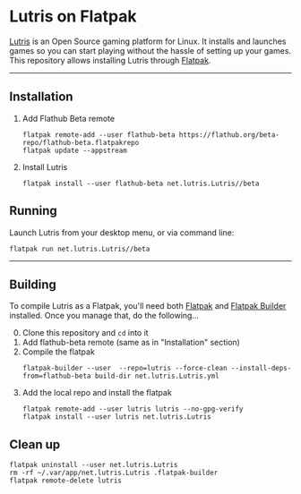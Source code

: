 # Lutris on Flatpak

[Lutris](https://lutris.net) is an Open Source gaming platform for Linux. It installs and launches games so you can start playing without the hassle of setting up your games. This repository allows installing Lutris through [Flatpak](https://flatpak.org).

___________________________________________

## Installation
1. Add Flathub Beta remote
   ```
   flatpak remote-add --user flathub-beta https://flathub.org/beta-repo/flathub-beta.flatpakrepo
   flatpak update --appstream
   ```
2. Install Lutris
   ```
   flatpak install --user flathub-beta net.lutris.Lutris//beta
   ```

## Running
Launch Lutris from your desktop menu, or via command line:
```
flatpak run net.lutris.Lutris//beta
```
___________________________________________

## Building

To compile Lutris as a Flatpak, you'll need both [Flatpak](https://flatpak.org/) and [Flatpak Builder](http://docs.flatpak.org/en/latest/flatpak-builder.html) installed. Once you manage that, do the following...

0. Clone this repository and `cd` into it
1. Add flathub-beta remote (same as in "Installation" section)
2. Compile the flatpak
   ```
   flatpak-builder --user  --repo=lutris --force-clean --install-deps-from=flathub-beta build-dir net.lutris.Lutris.yml
   ```
3. Add the local repo and install the flatpak
   ```
   flatpak remote-add --user lutris lutris --no-gpg-verify
   flatpak install --user lutris net.lutris.Lutris
   ```

## Clean up

```
flatpak uninstall --user net.lutris.Lutris
rm -rf ~/.var/app/net.lutris.Lutris .flatpak-builder
flatpak remote-delete lutris
```
